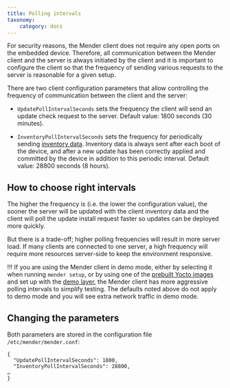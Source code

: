 ```yaml
---
title: Polling intervals
taxonomy:
    category: docs
---
```


For security reasons, the Mender client does not require any open ports on the embedded device.
Therefore, all communication between the Mender client and the server is always initiated by the client and
it is important to configure the client so that the frequency of sending various requests to the server is
reasonable for a given setup.

There are two client configuration parameters that allow controlling the frequency of communication between
the client and the server:

* `UpdatePollIntervalSeconds` sets the frequency the client will send an update check request to the server.
Default value: 1800 seconds (30 minutes).

* `InventoryPollIntervalSeconds` sets the frequency for periodically sending [inventory data](../../04.Inventory/docs.md).
Inventory data is always sent after each boot of the device, and after a new update has been
correctly applied and committed by the device in addition to this periodic interval.
Default value: 28800 seconds (8 hours).

## How to choose right intervals

The higher the frequency is (i.e. the lower the configuration value), the sooner the server will
be updated with the client inventory data and the client will poll the update install request faster
so updates can be deployed more quickly.

But there is a trade-off; higher polling frequencies will result in more server load.
If many clients are connected to one server, a high frequency
will require more resources server-side to keep the environment responsive.

!!! If you are using the Mender client in demo mode, either by selecting it when running `mender setup`, or by using one of the [prebuilt Yocto images](../../../08.Downloads/docs.md#disk-images) and set up with the [demo layer](../../../04.Artifacts/10.Yocto-project/01.Building/docs.md#adding-meta-mender-to-existing-yocto-project-environment), the Mender client has more aggressive polling intervals to simplify testing. The defaults noted above do not apply to demo mode and you will see extra network traffic in demo mode.


## Changing the parameters

Both parameters are stored in the configuration file `/etc/mender/mender.conf`:

```
{
  "UpdatePollIntervalSeconds": 1800,
  "InventoryPollIntervalSeconds": 28800,
…
}
```

